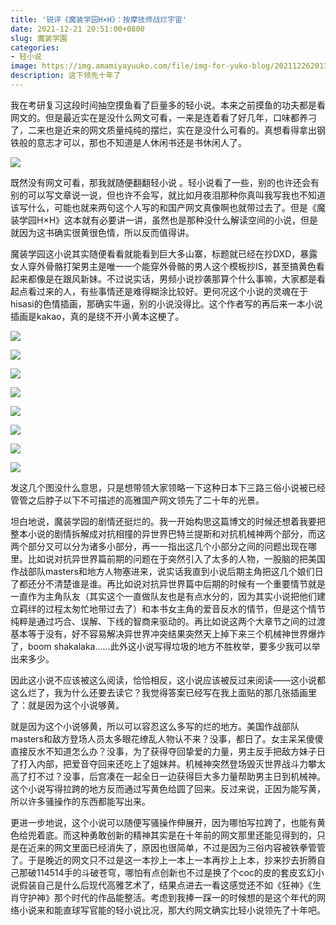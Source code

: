 ```yaml
---
title: '锐评《魔装学园H×H》：按摩技师战烂宇宙'
date: 2021-12-21 20:51:00+0800
slug: 魔装学園
categories:
- 轻小说
image: https://img.amamiyayuuko.com/file/img-for-yuko-blog/202112262013186.jpg
description: 这下领先十年了
---
```


我在考研复习这段时间抽空摸鱼看了巨量多的轻小说。本来之前摸鱼的功夫都是看网文的。但是最近实在是没什么网文可看，一来是连着看了好几年，口味都养刁了，二来也是近来的网文质量纯纯的摆烂，实在是没什么可看的。真想看得拿出钢铁般的意志才可以，那也不知道是人休闲书还是书休闲人了。

![](https://img.amamiyayuuko.com/file/img-for-yuko-blog/202112262017679.jpg)

既然没有网文可看，那我就随便翻翻轻小说 。轻小说看了一些，别的也许还会有别的可以写文章说一说，但也许不会写，就比如月夜泪那种你真叫我写我也不知道该写什么，可能也就来两句这个人写的和国产网文真像啊也就带过去了。但是《魔装学园H×H》这本就有必要讲一讲，虽然也是那种没什么解读空间的小说，但是就因为这书确实很黄很色情，所以反而值得讲。

魔装学园这小说其实随便看看就能看到巨大多山寨，标题就已经在抄DXD，暴露女人穿外骨骼打架男主是唯一一个能穿外骨骼的男人这个模板抄IS，甚至搞黄色看起来都像是在跟风新妹。不过说实话，男频小说抄袭那算个什么事嘛，大家都是看起点看过来的人，有些事情还是难得糊涂比较好。更何况这个小说的灵魂在于hisasi的色情插画，那确实牛逼，别的小说没得比。这个作者写的再后来一本小说插画是kakao，真的是绕不开小黄本这梗了。

![](https://img.amamiyayuuko.com/file/img-for-yuko-blog/202112262042271.jpg)

![](https://img.amamiyayuuko.com/file/img-for-yuko-blog/202112262042174.jpg)

![](https://img.amamiyayuuko.com/file/img-for-yuko-blog/202112262042369.jpg)

![](https://img.amamiyayuuko.com/file/img-for-yuko-blog/202112262042829.jpg)

![](https://img.amamiyayuuko.com/file/img-for-yuko-blog/202112262042584.jpg)

![](https://img.amamiyayuuko.com/file/img-for-yuko-blog/202112262043175.jpg)

![](https://img.amamiyayuuko.com/file/img-for-yuko-blog/202112262043729.jpg)

![](https://img.amamiyayuuko.com/file/img-for-yuko-blog/202112262100276.jpg)

发这几个图没什么意思，只是想带领大家领略一下这种日本下三路三俗小说被已经管管之后脖子以下不可描述的高雅国产网文领先了二十年的光景。

坦白地说，魔装学园的剧情还挺烂的。我一开始构思这篇博文的时候还想着我要把整本小说的剧情拆解成对抗相撞的异世界巴特兰提斯和对抗机械神两个部分，而这两个部分又可以分为诸多小部分，再一一指出这几个小部分之间的问题出现在哪里。比如说对抗异世界篇前期的问题在于突然引入了太多的人物，一股脑的把美国作战部队masters和地方人物塞进来，说实话我直到小说后期主角把这几个娘们日了都还分不清楚谁是谁。再比如说对抗异世界篇中后期的时候有一个重要情节就是一直作为主角队友（其实这个一直做队友也是有点水分的，因为其实小说把他们建立羁绊的过程太匆忙地带过去了）和本书女主角的爱音反水的情节，但是这个情节纯粹是通过巧合、误解、下线的智商来驱动的。再比如说这两个大章节之间的过渡基本等于没有，好不容易解决异世界冲突结果突然天上掉下来三个机械神世界爆炸了，boom shakalaka……此外这小说写得垃圾的地方不胜枚举，要多少我可以举出来多少。

因此这小说不应该被这么阅读，恰恰相反，这小说应该被反过来阅读——这小说都这么烂了，我为什么还要去读它？我觉得答案已经写在我上面贴的那几张插画里了：就是因为这个小说够黄。

就是因为这个小说够黄，所以可以容忍这么多写的烂的地方。美国作战部队masters和敌方登场人员太多眼花缭乱人物认不来？没事，都日了。女主呆呆傻傻直接反水不知道怎么办？没事，为了获得夺回挚爱的力量，男主反手把敌方妹子日了打入内部，把爱音夺回来还吃上了姐妹丼。机械神突然登场毁灭世界战斗力攀太高了打不过？没事，后宫凑在一起全日一边获得巨大多力量帮助男主日到机械神。这个小说写得拉跨的地方反而通过写黄色给圆了回来。反过来说，正因为能写黄，所以许多骚操作的东西都能写出来。

更进一步地说，这个小说可以随便写骚操作伸展开，因为哪怕写拉跨了，也能有黄色给兜着底。而这种勇敢创新的精神其实是在十年前的网文那里还能见得到的，只是在近来的网文里面已经消失了，原因也很简单，不过是因为三俗内容被铁拳管管了。于是晚近的网文只不过是这一本抄上一本上一本再抄上上本，抄来抄去折腾自己那破114514手的斗破苍穹，哪怕有点创新也不过是换了个coc的皮的套皮玄幻小说假装自己是什么后现代高雅艺术了，结果点进去一看这感觉还不如《狂神》《生肖守护神》那个时代的作品能整活。考虑到我捧一踩一的时候想的是这个年代的网络小说来和能直球写官能的轻小说比况，那大约网文确实比轻小说领先了十年吧。
